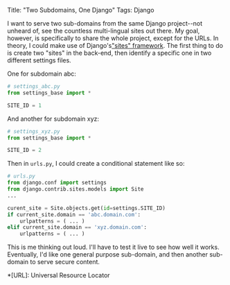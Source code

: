 Title: "Two Subdomains, One Django"
Tags: Django

I want to serve two sub-domains from the same Django project--not unheard of,
see the countless multi-lingual sites out there. My goal,
however, is specifically to share the whole project, except for the URLs.
In theory, I could make use of
Django's["sites" framework](https://docs.djangoproject.com/en/dev/ref/contrib/sites/). The first thing to do is create
two "sites" in the back-end, then identify a specific one in two different
settings files.

One for subdomain abc:

```python
# settings_abc.py
from settings_base import *

SITE_ID = 1
```

And another for subdomain xyz:

```python
# settings_xyz.py
from settings_base import *

SITE_ID = 2
```

Then in `urls.py`, I could create a conditional statement like so:

```python
# urls.py
from django.conf import settings
from django.contrib.sites.models import Site
...

curent_site = Site.objects.get(id=settings.SITE_ID)
if current_site.domain == 'abc.domain.com':
    urlpatterns = ( ... )
elif current_site.domain == 'xyz.domain.com':
    urlpatterns = ( ... )
```

This is me thinking out loud. I'll have to test it live to
see how well it works. Eventually, I'd like one general
purpose sub-domain, and then another sub-domain to serve secure content.

  *[URL]: Universal Resource Locator
